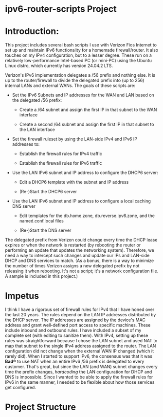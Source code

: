 # ipv6-router-scripts Project

# Introduction:

This project includes several bash scripts I use with Verizon Fios Internet to set up and maintain IPv6 functionality for a homemade firewall/router. It also touches on my IPv4 configuration, but to a lesser degree. These run on a relatively low-performance Intel-based PC (or mini-PC) using the Ubuntu Linux distro, which currently has version 24.04.2 LTS.

Verizon's IPv6 implementation delegates a /56 prefix and nothing else. It is up to the router/firewall to divide the delegated prefix into (up to 256) internal LANs and external WANs. The goals of these scripts are:

*   Set the IPv6 Subnets and IP addresses for the WAN and LAN based on the delegated /56 prefix:
    
    *   Create a /64 subnet and assign the first IP in that subnet to the WAN interface
        
    *   Create a second /64 subnet and assign the first IP in that subnet to the LAN interface
        
*   Set the firewall ruleset by using the LAN-side IPv4 and IPv6 IP addresses to:
    
    *   Establish the firewall rules for IPv4 traffic
        
    *   Establish the firewall rules for IPv6 traffic
        
*   Use the LAN IPv6 subnet and IP address to configure the DHCP6 server:
    
    *   Edit a DHCP6 template with the subnet and IP address
        
    *   (Re-)Start the DHCP6 server
        
*   Use the LAN IPv6 subnet and IP address to configure a local caching DNS server
    
    *   Edit templates for the db.home.zone, db.reverse.ipv6.zone, and the named.conf.local files
        
    *   (Re-)Start the DNS server
        

The delegated prefix from Verizon could change every time the DHCP lease expires or when the network is restarted (by rebooting the router or performing an update that updates the networking system). Therefore, we need a way to intercept such changes and update our IPs and LAN-side DHCP and DNS services to match. (As a bonus, there is a way to minimize the number of times Verizon assigns a new delegated prefix by not releasing it when rebooting. It's not a script; it's a network configuration file. A sample is included in this project.)

# Impetus

I think I have a rigorous set of firewall rules for IPv4 that I have honed over the last 20 years. The rules depend on the LAN IP addresses distributed by the DHCP server. The IP addresses are assigned by the device's MAC address and grant well-defined port access to specific machines. These include inbound and outbound rules. I have included a subset of my complete set (with editing to sanitize them). With IPv4, setting up these rules was straightforward because I chose the LAN subnet and used NAT to map that subnet to the single IPv4 address assigned to the router. The LAN configuration did not change when the external WAN IP changed (which it rarely did). When I started to support IPv6, the consensus was that it was **Bad®** to use NAT when an entire IPv6 /56 prefix is delegated to every customer. That's great, but since the LAN (and WAN) subnet changes every time the prefix changes, _hardcoding_ the LAN configuration for DHCP and DNS is impossible. Since I wanted to be able to apply the firewall rules for IPv6 in the same manner, I needed to be flexible about how those services get configured.

# Project Structure

